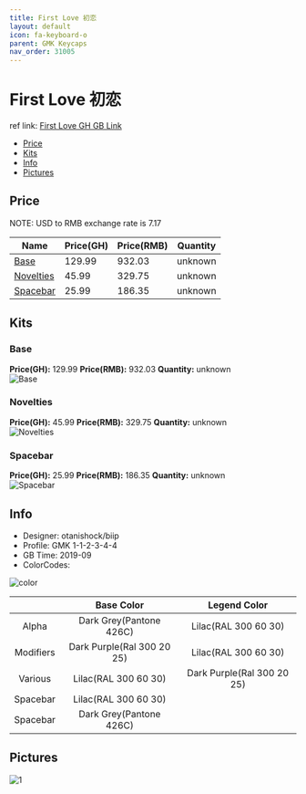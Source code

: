 ```yaml
---
title: First Love 初恋
layout: default
icon: fa-keyboard-o
parent: GMK Keycaps
nav_order: 31005
---
```


# First Love 初恋

ref link: [First Love GH GB Link]()

* [Price](#price)
* [Kits](#kits)
* [Info](#info)
* [Pictures](#pictures)


## Price  
NOTE: USD to RMB exchange rate is 7.17

| Name          | Price(GH)    |  Price(RMB) | Quantity |
| ------------- | ------------ |  ---------- | -------- |
|[Base](#base)|129.99|932.03|unknown|
|[Novelties](#novelties)|45.99|329.75|unknown|
|[Spacebar](#spacebar)|25.99|186.35|unknown|


## Kits
### Base
**Price(GH):** 129.99    **Price(RMB):** 932.03    **Quantity:** unknown  
<img src="{{ 'assets/images/gmk-keycaps/firstlove/kits_pics/base.png' | relative_url }}" alt="Base" class="image featured">

### Novelties
**Price(GH):** 45.99    **Price(RMB):** 329.75    **Quantity:** unknown  
<img src="{{ 'assets/images/gmk-keycaps/firstlove/kits_pics/novelties.png' | relative_url }}" alt="Novelties" class="image featured">

### Spacebar
**Price(GH):** 25.99    **Price(RMB):** 186.35    **Quantity:** unknown  
<img src="{{ 'assets/images/gmk-keycaps/firstlove/kits_pics/spacebars.png' | relative_url }}" alt="Spacebar" class="image featured">


## Info
* Designer: otanishock/biip
* Profile: GMK 1-1-2-3-4-4
* GB Time: 2019-09
* ColorCodes:  

<img src="{{ 'assets/images/gmk-keycaps/firstlove/color.png' | relative_url }}" alt="color" class="image featured">

| |Base Color     | Legend Color
| :-------------: | :-------------: | :------------:
|Alpha|Dark Grey(Pantone 426C)|Lilac(RAL 300 60 30)
|Modifiers|Dark Purple(Ral 300 20 25)|Lilac(RAL 300 60 30)
|Various|Lilac(RAL 300 60 30)|Dark Purple(Ral 300 20 25)
|Spacebar|Lilac(RAL 300 60 30)|
|Spacebar|Dark Grey(Pantone 426C)|


## Pictures
<img src="{{ 'assets/images/gmk-keycaps/firstlove/rendering_pics/1.jpg' | relative_url }}" alt="1" class="image featured">
